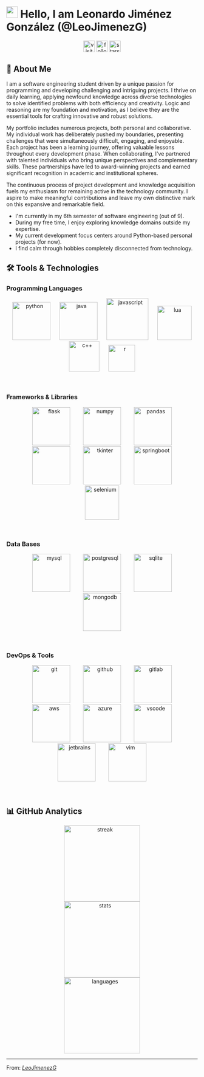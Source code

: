 # <img src="https://media.giphy.com/media/hvRJCLFzcasrR4ia7z/giphy.gif" width="30px"/> Hello, I am Leonardo Jiménez González (@LeoJimenezG) 

<div align="center">
  <img height="30em" src="https://visitor-badge.laobi.icu/badge?page_id=LeoJimenezG.LeoJimenezG" alt="visitors">
  <img height="30em" src="https://img.shields.io/github/followers/LeoJimenezG?style=flat&color=green" alt="followers">
  <img height="30em" src="https://img.shields.io/github/stars/LeoJimenezG?style=flat&color=yellow" alt="stars">
</div>


## 🧠 About Me

I am a software engineering student driven by a unique passion for programming and developing challenging and intriguing projects. I thrive on daily learning, applying newfound knowledge across diverse technologies to solve identified problems with both efficiency and creativity. Logic and reasoning are my foundation and motivation, as I believe they are the essential tools for crafting innovative and robust solutions.

My portfolio includes numerous projects, both personal and collaborative. My individual work has deliberately pushed my boundaries, presenting challenges that were simultaneously difficult, engaging, and enjoyable. Each project has been a learning journey, offering valuable lessons throughout every development phase. When collaborating, I've partnered with talented individuals who bring unique perspectives and complementary skills. These partnerships have led to award-winning projects and earned significant recognition in academic and institutional spheres.

The continuous process of project development and knowledge acquisition fuels my enthusiasm for remaining active in the technology community. I aspire to make meaningful contributions and leave my own distinctive mark on this expansive and remarkable field.


- I'm currently in my 6th semester of software engineering (out of 9).
- During my free time, I enjoy exploring knowledge domains outside my expertise.
- My current development focus centers around Python-based personal projects (for now).
- I find calm through hobbies completely disconnected from technology.

## 🛠️ Tools & Technologies
<!--  <img height="100em" src="" hspace="15"> -->

### Programming Languages
<p align="center">
  <img height="100em" src="https://www.vectorlogo.zone/logos/python/python-horizontal.svg" alt="python" hspace="10">
  <img height="100em" src="https://www.vectorlogo.zone/logos/java/java-ar21.svg" alt="java" hspace="10">
  <img height="110em" src="https://www.vectorlogo.zone/logos/javascript/javascript-ar21.svg" alt="javascript" hspace="10">
  <!--<img height="100em" src="https://www.vectorlogo.zone/logos/golang/golang-ar21.svg" alt="golang" hspace="10">-->
  <img height="90em" src="https://www.vectorlogo.zone/logos/lua/lua-official.svg" alt="lua" hspace="10">
  <!--<img height="90em" src="https://upload.wikimedia.org/wikipedia/commons/1/18/C_Programming_Language.svg" alt="c" hspace="50">-->
  <img height="80em" src="https://upload.wikimedia.org/wikipedia/commons/1/18/ISO_C%2B%2B_Logo.svg" alt="c++" hspace="10">
  <img height="70em" src="https://www.vectorlogo.zone/logos/r-project/r-project-official.svg" alt="r" hspace="10">
</p>

<br />

### Frameworks & Libraries
<p align="center">
  <img height="100em" src="https://www.vectorlogo.zone/logos/palletsprojects_flask/palletsprojects_flask-ar21~v2.svg" alt="flask" hspace="15">
  <img height="100em" src="https://www.vectorlogo.zone/logos/numpy/numpy-ar21.svg" alt="numpy" hspace="15">
  <img height="100em" src="https://upload.wikimedia.org/wikipedia/commons/e/ed/Pandas_logo.svg" alt="pandas" hspace="15">
  <img height="100em" src="https://www.vectorlogo.zone/logos/laravel/laravel-ar21.svg" alt="" hspace="15">
  <img height="100em" src="https://it-start.online/wp-content/uploads/2022/05/tkinter-python-2-5.png" alt="tkinter" hspace="15">
  <img height="100em" src="https://www.vectorlogo.zone/logos/springio/springio-ar21.svg" alt="springboot" hspace="15">
  <img height="90em" src="https://www.svgrepo.com/show/354321/selenium.svg" alt="selenium" hspace="15">
</p>

<br />

### Data Bases
<p align="center">
  <img height="100em" src="https://www.vectorlogo.zone/logos/mysql/mysql-official.svg" alt="mysql" hspace="15">
  <img height="100em" src="https://www.vectorlogo.zone/logos/postgresql/postgresql-ar21.svg" alt="postgresql" hspace="15">
  <img height="100em" src="https://www.vectorlogo.zone/logos/sqlite/sqlite-ar21.svg" alt="sqlite" hspace="15">
  <img height="100em" src="https://www.vectorlogo.zone/logos/mongodb/mongodb-ar21.svg" alt="mongodb" hspace="15">
</p>

<br />

### DevOps & Tools
<p align="center">
  <img height="100em" src="https://www.vectorlogo.zone/logos/git-scm/git-scm-ar21.svg" alt="git" hspace="15">
  <img height="100em" src="https://www.vectorlogo.zone/logos/github/github-ar21.svg" alt="github" hspace="15">
  <img height="100em" src="https://www.vectorlogo.zone/logos/gitlab/gitlab-ar21.svg" alt="gitlab" hspace="15">
  <img height="100em" src="https://www.vectorlogo.zone/logos/amazon_aws/amazon_aws-ar21.svg" alt="aws" hspace="15">
  <img height="100em" src="https://www.vectorlogo.zone/logos/microsoft_azure/microsoft_azure-ar21.svg" alt="azure" hspace="15">
  <img height="100em" src="https://www.vectorlogo.zone/logos/visualstudio_code/visualstudio_code-ar21.svg" alt="vscode" hspace="15">
  <img height="100em" src="https://www.vectorlogo.zone/logos/jetbrains/jetbrains-ar21.svg" alt="jetbrains" hspace="15">
  <img height="100em" src="https://www.vectorlogo.zone/logos/vim/vim-ar21.svg" alt="vim" hspace="15">
</p>

<br />

## 📊 GitHub Analytics

<p align="center">
  <a href="https://github.com/LeoJimenezG">
    <img height="200em" src="https://github-readme-streak-stats.herokuapp.com/?user=LeoJimenezG&theme=chartreuse-dark&hide_border=false" alt="streak">
    <br/>
    <img height="200em" src="https://github-readme-stats.vercel.app/api?username=LeoJimenezG&theme=chartreuse-dark&show_icons=true&hide_border=false&count_private=true" alt="stats"/>
    <br/>
    <img height="200em" src="https://github-readme-stats.vercel.app/api/top-langs/?username=LeoJimenezG&theme=chartreuse-dark&show_icons=true&hide_border=false&layout=compact" alt="languages"/>
    <br/>
  </a>
</p>

---

From: *[LeoJimenezG](https://github.com/LeoJimenezG)*
